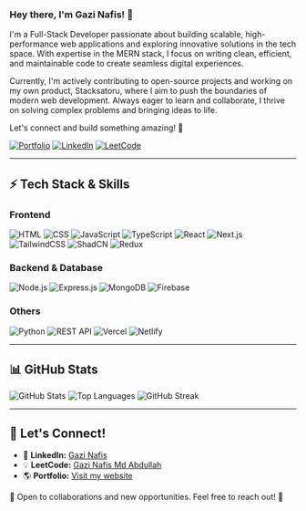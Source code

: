### Hey there, I'm Gazi Nafis! 👋

I'm a Full-Stack Developer passionate about building scalable, high-performance web applications and exploring innovative solutions in the tech space. With expertise in the MERN stack, I focus on writing clean, efficient, and maintainable code to create seamless digital experiences.

Currently, I'm actively contributing to open-source projects and working on my own product, Stacksatoru, where I aim to push the boundaries of modern web development. Always eager to learn and collaborate, I thrive on solving complex problems and bringing ideas to life.

Let's connect and build something amazing! 🚀

[![Portfolio](https://img.shields.io/badge/Portfolio-%23000000.svg?&style=for-the-badge&logo=vercel&logoColor=white)](https://gazi-nafis-rafi.vercel.app/)
[![LinkedIn](https://img.shields.io/badge/LinkedIn-%230077B5.svg?&style=for-the-badge&logo=linkedin&logoColor=white)](https://www.linkedin.com/in/gazi-nafis-4712771a4/)
[![LeetCode](https://img.shields.io/badge/LeetCode-%23FFA116.svg?&style=for-the-badge&logo=leetcode&logoColor=white)](https://leetcode.com/u/gaznafis007/)

---
## ⚡ Tech Stack & Skills

### **Frontend**
![HTML](https://img.shields.io/badge/HTML5-%23E34F26.svg?style=flat-square&logo=html5&logoColor=white)
![CSS](https://img.shields.io/badge/CSS3-%231572B6.svg?style=flat-square&logo=css3&logoColor=white)
![JavaScript](https://img.shields.io/badge/JavaScript-%23F7DF1E.svg?style=flat-square&logo=javascript&logoColor=black)
![TypeScript](https://img.shields.io/badge/TypeScript-%23007ACC.svg?style=flat-square&logo=typescript&logoColor=white)
![React](https://img.shields.io/badge/React-%2361DAFB.svg?style=flat-square&logo=react&logoColor=black)
![Next.js](https://img.shields.io/badge/Next.js-%23000000.svg?style=flat-square&logo=nextdotjs&logoColor=white)
![TailwindCSS](https://img.shields.io/badge/TailwindCSS-%2338B2AC.svg?style=flat-square&logo=tailwind-css&logoColor=white)
![ShadCN](https://img.shields.io/badge/ShadCN-%236333FF.svg?style=flat-square&logo=shadcn&logoColor=white)
![Redux](https://img.shields.io/badge/Redux-%23764ABC.svg?style=flat-square&logo=redux&logoColor=white)

### **Backend & Database**
![Node.js](https://img.shields.io/badge/Node.js-%23339933.svg?style=flat-square&logo=node.js&logoColor=white)
![Express.js](https://img.shields.io/badge/Express.js-%23000000.svg?style=flat-square&logo=express&logoColor=white)
![MongoDB](https://img.shields.io/badge/MongoDB-%2347A248.svg?style=flat-square&logo=mongodb&logoColor=white)
![Firebase](https://img.shields.io/badge/Firebase-%23FFCA28.svg?style=flat-square&logo=firebase&logoColor=black)

### **Others**
![Python](https://img.shields.io/badge/Python-%233776AB.svg?style=flat-square&logo=python&logoColor=white)
![REST API](https://img.shields.io/badge/REST%20API-%23000000.svg?style=flat-square&logo=api&logoColor=white)
![Vercel](https://img.shields.io/badge/Vercel-%23000000.svg?style=flat-square&logo=vercel&logoColor=white)
![Netlify](https://img.shields.io/badge/Netlify-%2300C7B7.svg?style=flat-square&logo=netlify&logoColor=white)

---
## 📊 GitHub Stats

![GitHub Stats](https://github-readme-stats.vercel.app/api?username=gaznafis007&show_icons=true&theme=radical)
![Top Languages](https://github-readme-stats.vercel.app/api/top-langs/?username=gaznafis007&layout=compact&theme=radical)
![GitHub Streak](https://github-readme-streak-stats.herokuapp.com/?user=gaznafis007&theme=radical)

---
## 💬 Let's Connect!
- 🔗 **LinkedIn:** [Gazi Nafis](https://www.linkedin.com/in/gazi-nafis-4712771a4/)
- 💡 **LeetCode:** [Gazi Nafis Md Abdullah](https://leetcode.com/u/gaznafis007/)
- 🌎 **Portfolio:** [Visit my website](https://gazi-nafis-rafi.vercel.app/)

🚀 Open to collaborations and new opportunities. Feel free to reach out! 💼
